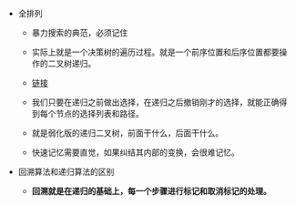 - 全排列
    - 暴力搜索的典范，必须记住
    - 实际上就是一个决策树的遍历过程。就是一个前序位置和后序位置都要操作的二叉树递归。
    - [链接](https://labuladong.gitee.io/algo/1/5/)

    - 我们只要在递归之前做出选择，在递归之后撤销刚才的选择，就能正确得到每个节点的选择列表和路径。
    - 就是弱化版的递归二叉树，前面干什么，后面干什么。
    - 快速记忆需要直觉，如果纠结其内部的变换，会很难记忆。

- 回溯算法和递归算法的区别
    - **回溯就是在递归的基础上，每一个步骤进行标记和取消标记的处理。**